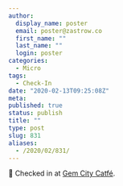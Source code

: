 ```yaml
---
author:
  display_name: poster
  email: poster@zastrow.co
  first_name: ""
  last_name: ""
  login: poster
categories:
  - Micro
tags:
  - Check-In
date: "2020-02-13T09:25:08Z"
meta:
published: true
status: publish
title: ""
type: post
slug: 831
aliases:
  - /2020/02/831/
---
```

<p><span>📍</span> Checked in at  <a href="http://foursquare.com/v/5a2c7d3860d11b62c0aa84c1">Gem City Catfé</a>.</p>
